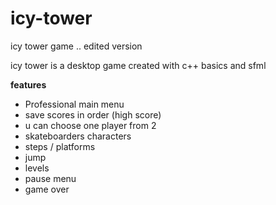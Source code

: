 # icy-tower
icy tower game .. edited version

icy tower is a desktop game created with c++ basics and sfml

**features**

- Professional main menu 
- save scores in order (high score)
- u can choose one player from 2
- skateboarders characters
- steps / platforms
- jump
- levels
- pause menu
- game over
